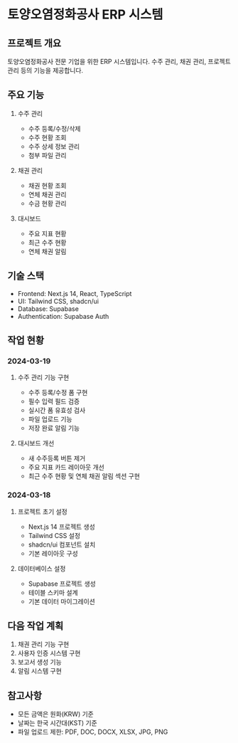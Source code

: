 # 토양오염정화공사 ERP 시스템

## 프로젝트 개요
토양오염정화공사 전문 기업을 위한 ERP 시스템입니다. 수주 관리, 채권 관리, 프로젝트 관리 등의 기능을 제공합니다.

## 주요 기능
1. 수주 관리
   - 수주 등록/수정/삭제
   - 수주 현황 조회
   - 수주 상세 정보 관리
   - 첨부 파일 관리

2. 채권 관리
   - 채권 현황 조회
   - 연체 채권 관리
   - 수금 현황 관리

3. 대시보드
   - 주요 지표 현황
   - 최근 수주 현황
   - 연체 채권 알림

## 기술 스택
- Frontend: Next.js 14, React, TypeScript
- UI: Tailwind CSS, shadcn/ui
- Database: Supabase
- Authentication: Supabase Auth

## 작업 현황

### 2024-03-19
1. 수주 관리 기능 구현
   - 수주 등록/수정 폼 구현
   - 필수 입력 필드 검증
   - 실시간 폼 유효성 검사
   - 파일 업로드 기능
   - 저장 완료 알림 기능

2. 대시보드 개선
   - 새 수주등록 버튼 제거
   - 주요 지표 카드 레이아웃 개선
   - 최근 수주 현황 및 연체 채권 알림 섹션 구현

### 2024-03-18
1. 프로젝트 초기 설정
   - Next.js 14 프로젝트 생성
   - Tailwind CSS 설정
   - shadcn/ui 컴포넌트 설치
   - 기본 레이아웃 구성

2. 데이터베이스 설정
   - Supabase 프로젝트 생성
   - 테이블 스키마 설계
   - 기본 데이터 마이그레이션

## 다음 작업 계획
1. 채권 관리 기능 구현
2. 사용자 인증 시스템 구현
3. 보고서 생성 기능
4. 알림 시스템 구현

## 참고사항
- 모든 금액은 원화(KRW) 기준
- 날짜는 한국 시간대(KST) 기준
- 파일 업로드 제한: PDF, DOC, DOCX, XLSX, JPG, PNG